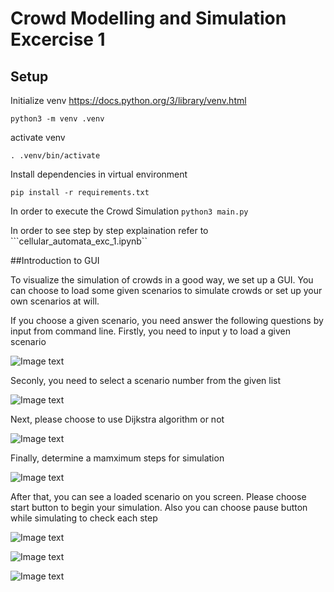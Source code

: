 # Crowd Modelling and Simulation Excercise 1

## Setup

Initialize venv
https://docs.python.org/3/library/venv.html

```python3 -m venv .venv```

activate venv

```. .venv/bin/activate```

Install dependencies in virtual environment

```pip install -r requirements.txt```

In order to execute the Crowd Simulation
```python3 main.py```

In order to see step by step explaination refer to
```cellular_automata_exc_1.ipynb``

##Introduction to GUI

To visualize the simulation of crowds in a good way, we set up a GUI. You can choose to load some given scenarios to simulate crowds or 
set up your own scenarios at will.


If you choose a given scenario, you need answer the following questions by input from command line.
Firstly, you need to input y to load a given scenario

![Image text](https://raw.githubusercontent.com/waleedbinkhalid74/ml_cms_exc_1/develop/figures/y_question1.jpg?token=AWEFHK2RQJD6YMHVUZER3GLBPZE3M)

Seconly, you need to select a scenario number from the given list

![Image text](https://raw.githubusercontent.com/waleedbinkhalid74/ml_cms_exc_1/develop/figures/y_question2.jpg?token=AWEFHK4VD2BBQMX6LL3AIZTBPZE5U)

Next, please choose to use Dijkstra algorithm or not

![Image text](https://raw.githubusercontent.com/waleedbinkhalid74/ml_cms_exc_1/develop/figures/y_quetion3.jpg?token=AWEFHK6RV5OYZ2VPZU7PDD3BPZE6Y)

Finally, determine a mamximum steps for simulation

![Image text](https://raw.githubusercontent.com/waleedbinkhalid74/ml_cms_exc_1/develop/figures/y_question4.jpg?token=AWEFHKYS6S3VG3Y4J3P6UA3BPZFAC)

After that, you can see a loaded scenario on you screen. Please choose start button to begin your simulation. Also you can choose pause button while simulating to check each step

![Image text](https://github.com/waleedbinkhalid74/ml_cms_exc_1/blob/develop/figures/Given_scenariojpg.jpg)

![Image text](https://raw.githubusercontent.com/waleedbinkhalid74/ml_cms_exc_1/develop/figures/GUI_interface.jpg?token=AWEFHKZX76WTRXSBPKVQDPLBPZDLQ)

![Image text](https://raw.githubusercontent.com/waleedbinkhalid74/ml_cms_exc_1/develop/figures/PyGame_grid.png?token=AWEFHK6GPEBKBQULUOA5RUDBPZB6Y)
